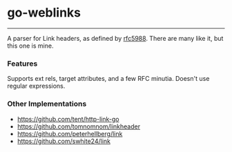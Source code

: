 # go-weblinks
---

A parser for Link headers, as defined by [rfc5988](https://datatracker.ietf.org/doc/html/rfc5988). There are many like it, but this one is mine.

### Features

Supports ext rels, target attributes, and a few RFC minutia. Doesn't use regular expressions.

### Other Implementations

- https://github.com/tent/http-link-go
- https://github.com/tomnomnom/linkheader
- https://github.com/peterhellberg/link
- https://github.com/swhite24/link
